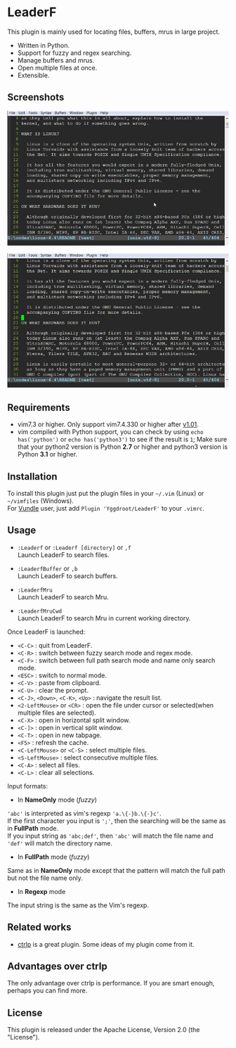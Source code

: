 LeaderF
=======

This plugin is mainly used for locating files, buffers, mrus in large project.

 - Written in Python.
 - Support for fuzzy and regex searching.
 - Manage buffers and mrus.
 - Open multiple files at once.
 - Extensible.

Screenshots
-----------

![NameOnly Mode][1]

![FullPath Mode][2]

Requirements
------------

 - vim7.3 or higher. Only support vim7.4.330 or higher after [v1.01](https://github.com/Yggdroot/LeaderF/releases/tag/v1.01).
 - vim compiled with Python support, you can check by using `echo has('python')` or `echo has('python3')` to see if the result is `1`; Make sure that your python2 version is Python **2.7** or higher and python3 version is Python **3.1** or higher.

Installation
------------

To install this plugin just put the plugin files in your `~/.vim` (Linux) or `~/vimfiles` (Windows).<br>
For [Vundle][3] user, just add `Plugin 'Yggdroot/LeaderF'` to your `.vimrc`.

Usage
-----

 - `:Leaderf` or `:Leaderf [directory]` or `,f`<br>
 Launch LeaderF to search files.

 - `:LeaderfBuffer` or `,b`<br>
 Launch LeaderF to search buffers.

 - `:LeaderfMru`<br>
 Launch LeaderF to search Mru.
 
 - `:LeaderfMruCwd`<br>
 Launch LeaderF to search Mru in current working directory.

Once LeaderF is launched:

 - `<C-C>` : quit from LeaderF.
 - `<C-R>` : switch between fuzzy search mode and regex mode.
 - `<C-F>` : switch between full path search mode and name only search mode.
 - `<ESC>` : switch to normal mode.
 - `<C-V>` : paste from clipboard.
 - `<C-U>` : clear the prompt.
 - `<C-J>`, `<Down>`, `<C-K>`, `<Up>` : navigate the result list.
 - `<2-LeftMouse>` or `<CR>` : open the file under cursor or selected(when multiple files are selected).
 - `<C-X>` : open in horizontal split window.
 - `<C-]>` : open in vertical split window.
 - `<C-T>` : open in new tabpage.
 - `<F5>`  : refresh the cache.
 - `<C-LeftMouse>` or `<C-S>` : select multiple files.
 - `<S-LeftMouse>` : select consecutive multiple files.
 - `<C-A>` : select all files.
 - `<C-L>` : clear all selections.

Input formats:

 - In **NameOnly** mode (*fuzzy*)

 `'abc'` is interpreted as vim's regexp `'a.\{-}b.\{-}c'`.<br>
 If the first character you input is `';'`, then the searching will be the same as in **FullPath** mode.<br>
 If you input string as `'abc;def'`, then `'abc'` will match the file name and `'def'` will match the directory name.

 - In **FullPath** mode (*fuzzy*)

 Same as in **NameOnly** mode except that the pattern will match the full path but not the file name only.

 - In **Regexp** mode

 The input string is the same as the Vim's regexp.

Related works
-------------

 - [ctrlp][4] is a great plugin. Some ideas of my plugin come from it.

Advantages over ctrlp
---------------------

The only advantage over ctrlp is performance. If you are smart enough, perhaps you can find more.


License
-------

This plugin is released under the Apache License, Version 2.0 (the "License").


  [1]: https://github.com/Yggdroot/Images/blob/master/leaderf/leaderf_1.gif
  [2]: https://github.com/Yggdroot/Images/blob/master/leaderf/leaderf_2.gif
  [3]: https://github.com/gmarik/Vundle.vim
  [4]: https://github.com/kien/ctrlp.vim
